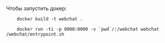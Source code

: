 Чтобы запустить докер:

        docker build -t webchat .

        docker run -ti -p 8000:8000 -v `pwd`/:/webchat webchat /webchat/entrypoint.sh
